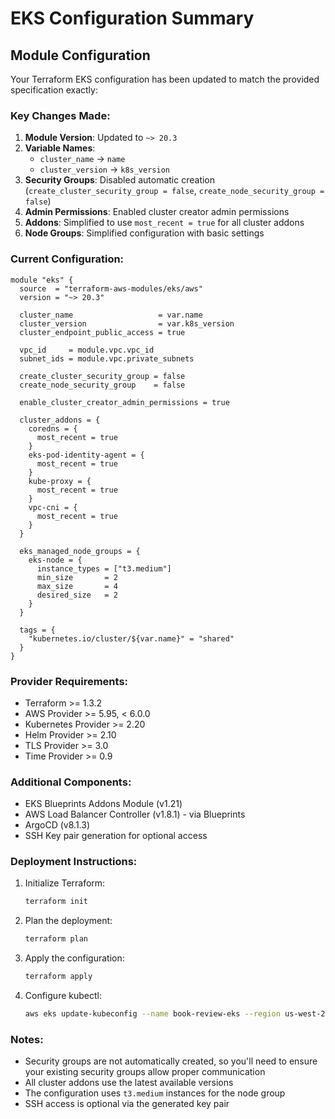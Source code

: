 # EKS Configuration Summary

## Module Configuration
Your Terraform EKS configuration has been updated to match the provided specification exactly:

### Key Changes Made:

1. **Module Version**: Updated to `~> 20.3`
2. **Variable Names**: 
   - `cluster_name` → `name`
   - `cluster_version` → `k8s_version`
3. **Security Groups**: Disabled automatic creation (`create_cluster_security_group = false`, `create_node_security_group = false`)
4. **Admin Permissions**: Enabled cluster creator admin permissions
5. **Addons**: Simplified to use `most_recent = true` for all cluster addons
6. **Node Groups**: Simplified configuration with basic settings

### Current Configuration:

```hcl
module "eks" {
  source  = "terraform-aws-modules/eks/aws"
  version = "~> 20.3"

  cluster_name                   = var.name
  cluster_version                = var.k8s_version
  cluster_endpoint_public_access = true

  vpc_id     = module.vpc.vpc_id
  subnet_ids = module.vpc.private_subnets

  create_cluster_security_group = false
  create_node_security_group    = false

  enable_cluster_creator_admin_permissions = true

  cluster_addons = {
    coredns = {
      most_recent = true
    }
    eks-pod-identity-agent = {
      most_recent = true
    }
    kube-proxy = {
      most_recent = true
    }
    vpc-cni = {
      most_recent = true
    }
  }

  eks_managed_node_groups = {
    eks-node = {
      instance_types = ["t3.medium"]
      min_size       = 2
      max_size       = 4
      desired_size   = 2
    }
  }

  tags = {
    "kubernetes.io/cluster/${var.name}" = "shared"
  }
}
```

### Provider Requirements:
- Terraform >= 1.3.2
- AWS Provider >= 5.95, < 6.0.0
- Kubernetes Provider >= 2.20
- Helm Provider >= 2.10
- TLS Provider >= 3.0
- Time Provider >= 0.9

### Additional Components:
- EKS Blueprints Addons Module (v1.21)
- AWS Load Balancer Controller (v1.8.1) - via Blueprints
- ArgoCD (v8.1.3)
- SSH Key pair generation for optional access

### Deployment Instructions:

1. Initialize Terraform:
   ```bash
   terraform init
   ```

2. Plan the deployment:
   ```bash
   terraform plan
   ```

3. Apply the configuration:
   ```bash
   terraform apply
   ```

4. Configure kubectl:
   ```bash
   aws eks update-kubeconfig --name book-review-eks --region us-west-2
   ```

### Notes:
- Security groups are not automatically created, so you'll need to ensure your existing security groups allow proper communication
- All cluster addons use the latest available versions
- The configuration uses `t3.medium` instances for the node group
- SSH access is optional via the generated key pair 